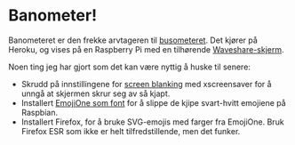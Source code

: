 # Banometer!

Banometeret er den frekke arvtageren til [busometeret](https://github.com/lillesand/busometer). 
Det kjører på Heroku, og vises på en Raspberry Pi med en tilhørende [Waveshare-skjerm](https://www.digitalimpuls.no/pc-komponenter/enkortsdata/arduino/skjerm/waveshare-7-touch-skjerm-pi-stand-800480-for-raspberry-pi-3-2-b-140893-p0000153040).
  
Noen ting jeg har gjort som det kan være nyttig å huske til senere:

* Skrudd på innstillingene for [screen blanking](https://www.raspberrypi.org/documentation/configuration/screensaver.md) med xscreensaver for å unngå at skjermen skrur seg av så kjapt.
* Installert [EmojiOne som font](https://github.com/eosrei/emojione-color-font#manual-install-on-any-linux) for å slippe de kjipe svart-hvitt emojiene på Raspbian.
* Installert Firefox, for å bruke SVG-emojis med farger fra EmojiOne. Bruk Firefox ESR som ikke er helt tilfredstillende, men det funker.